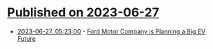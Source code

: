 # [Published on 2023-06-27](index.md)

* [2023-06-27, 05:23:00](https://soylentnews.org/article.pl?sid=23/06/26/1149235&from=rss) - [Ford Motor Company is Planning a Big EV Future](https://soylentnews.org/article.pl?sid=23/06/26/1149235&from=rss)
